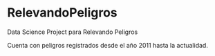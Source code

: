 # RelevandoPeligros
Data Science Project para Relevando Peligros

Cuenta con peligros registrados desde el año 2011 hasta la actualidad.
